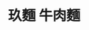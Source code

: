 ---
title: "玖麵 牛肉麵"
description: "玖麵 牛肉麵"
layout: shop
keywords:
  - 美食競賽
  - 台灣美食
  - 美食精選
datePublished: "2025-06-30"
dateModified: "2025-07-06"
city: "彰化縣"
district: "員林市"
address: "510彰化縣員林市莒光路422號"
phone: "048332260"
geo: "23.96171098826614, 120.56692958620958"
google_map: "https://maps.app.goo.gl/HzbC9MXh2D1DwHvP6"
footinder: "https://footinder.com.tw/%E5%BD%B0%E5%8C%96%E7%B8%A3%E5%93%A1%E6%9E%97%E5%B8%82/58478/"
official: "https://www.facebook.com/profile.php?id=100070920091825"
award:
  - name: "台北國際牛肉麵節"
    year: "2024"
    entries:
      - group: "鮮食組"
        cooking_style: "清燉"
        rank: "銅牌"

---